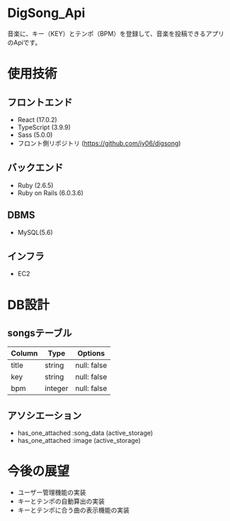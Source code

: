 # DigSong_Api

音楽に、キー（KEY）とテンポ（BPM）を登録して、音楽を投稿できるアプリのApiです。
# 使用技術
## フロントエンド
- React (17.0.2)
- TypeScript (3.9.9)
- Sass (5.0.0)
- フロント側リポジトリ (https://github.com/iy06/digsong)

## バックエンド
 - Ruby (2.6.5)
 - Ruby on Rails (6.0.3.6)

## DBMS
- MySQL(5.6)

## インフラ
- EC2

# DB設計

## songsテーブル

|Column|Type|Options|
|------|----|-------|
|title|string|null: false|
|key|string|null: false|
|bpm|integer|null: false|

## アソシエーション
- has_one_attached :song_data (active_storage)
- has_one_attached :image (active_storage)

# 今後の展望
- ユーザー管理機能の実装
- キーとテンポの自動算出の実装
- キーとテンポに合う曲の表示機能の実装
